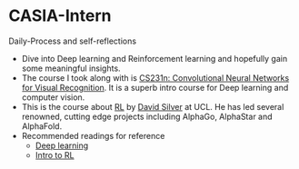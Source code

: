 # CASIA-Intern
Daily-Process and self-reflections
- Dive into Deep learning and Reinforcement learning and hopefully gain some meaningful insights.
- The course I took along with is [CS231n: Convolutional Neural Networks for Visual Recognition](http://cs231n.stanford.edu/). It is a superb intro course for Deep learning and computer vision.
- This is the course about [RL](https://www.davidsilver.uk/teaching/) by [David Silver](https://www.davidsilver.uk/) at UCL. He has led several renowned, cutting edge projects including AlphaGo, AlphaStar and AlphaFold. 
- Recommended readings for reference
  - [Deep learning](https://www.deeplearningbook.org/)
  - [Intro to RL](https://web.stanford.edu/class/psych209/Readings/SuttonBartoIPRLBook2ndEd.pdf)
